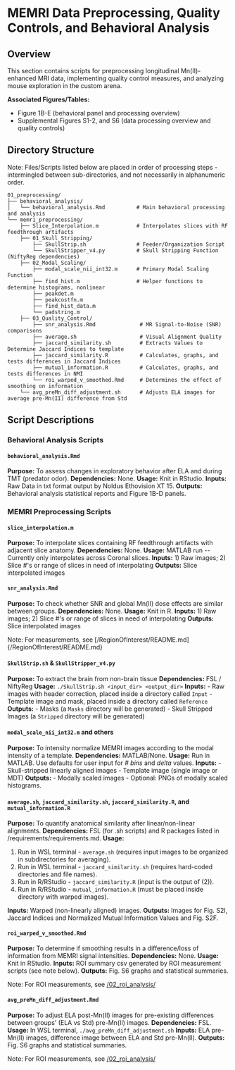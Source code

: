 # MEMRI Data Preprocessing, Quality Controls, and Behavioral Analysis

## Overview
This section contains scripts for preprocessing longitudinal Mn(II)-enhanced MRI data, implementing quality control measures, and analyzing mouse exploration in the custom arena. 

**Associated Figures/Tables:**
- Figure 1B-E (behavioral panel and processing overview)
- Supplemental Figures S1-2, and S6 (data processing overview and quality controls)

## Directory Structure

Note: Files/Scripts listed below are placed in order of processing steps - intermingled between sub-directories, and not necessarily in alphanumeric order.

```
01_preprocessing/
├── behavioral_analysis/
│   └── behavioral_analysis.Rmd          # Main behavioral processing and analysis
└── memri_preprocessing/
    ├── Slice_Interpolation.m            # Interpolates slices with RF feedthrough artifacts
    ├── 01_Skull_Stripping/
        ├── SkullStrip.sh                # Feeder/Organization Script
        └── SkullStripper_v4.py          # Skull Stripping Function (NiftyReg dependencies)
    ├── 02_Modal_Scaling/
        ├── modal_scale_nii_int32.m      # Primary Modal Scaling Function
        ├── find_hist.m                  # Helper functions to determine histograms, nonlinear 
        ├── peakdet.m
        ├── peakcostfn.m
        ├── find_hist_data.m
        └── padstring.m
    ├── 03_Quality_Control/
        ├── snr_analysis.Rmd              # MR Signal-to-Noise (SNR) comparisons
        ├── average.sh                    # Visual Alignment Quality
        ├── jaccard_similarity.sh         # Extracts Values to Determine Jaccard Indices to template
        ├── jaccard_similarity.R          # Calculates, graphs, and tests differences in Jaccard Indices
        ├── mutual_information.R          # Calculates, graphs, and tests differences in NMI
        └── roi_warped_v_smoothed.Rmd     # Determines the effect of smoothing on information
    └── avg_preMn_diff_adjustment.sh      # Adjusts ELA images for average pre-Mn(II) difference from Std
```

## Script Descriptions

### Behavioral Analysis Scripts

#### `behavioral_analysis.Rmd`
**Purpose:** To assess changes in exploratory behavior after ELA and during TMT (predator odor). 
**Dependencies:** None.
**Usage:** Knit in RStudio.
**Inputs:** Raw Data in txt format output by Noldus Ethovision XT 15.
**Outputs:** Behavioral analysis statistical reports and Figure 1B-D panels.

### MEMRI Preprocessing Scripts

#### `slice_interpolation.m`
**Purpose:** To interpolate slices containing RF feedthrough artifacts with adjacent slice anatomy. 
**Dependencies:** None.
**Usage:** MATLAB run -- Currently only interpolates across Coronal slices.
**Inputs:** 1) Raw images; 2) Slice #'s or range of slices in need of interpolating
**Outputs:** Slice interpolated images

#### `snr_analysis.Rmd`
**Purpose:** To check whether SNR and global Mn(II) dose effects are similar between groups. 
**Dependencies:** None.
**Usage:** Knit in R.
**Inputs:** 1) Raw images; 2) Slice #'s or range of slices in need of interpolating
**Outputs:** Slice interpolated images

Note: For measurements, see [/RegionOfInterest/README.md]{/RegionOfInterest/README.md}

#### `SkullStrip.sh` & `SkullStripper_v4.py`
**Purpose:** To extract the brain from non-brain tissue 
**Dependencies:** FSL / NiftyReg
**Usage:** `./SkullStrip.sh <input_dir> <output_dir>`
**Inputs:** 
    - Raw images with header correction, placed inside a directory called `Input`
    - Template image and mask, placed inside a directory called `Reference` 
**Outputs:** 
    - Masks (a `Masks` directory will be generated)
    - Skull Stripped Images (a `Stripped` directory will be generated)

#### `modal_scale_nii_int32.m` and others
**Purpose:** To intensity normalize MEMRI images according to the modal intensity of a template.
**Dependencies:** MATLAB/None.
**Usage:** Run in MATLAB. Use defaults for user input for _# bins_ and _delta_ values. 
**Inputs:** 
    - Skull-stripped linearly aligned images
    - Template image (single image or MDT) 
**Outputs:** 
    - Modally scaled images
    - Optional: PNGs of modally scaled histograms.

#### `average.sh`, `jaccard_similarity.sh`, `jaccard_similarity.R`, and `mutual_information.R`
**Purpose:** To quantify anatomical similarity after linear/non-linear alignments. 
**Dependencies:** FSL (for .sh scripts) and R packages listed in /requirements/requirements.md.
**Usage:** 
1) Run in WSL terminal - `average.sh` (requires input images to be organized in subdirectories for averaging).
2) Run in WSL terminal - `jaccard_similarity.sh` (requires hard-coded directories and file names).
3) Run in R/RStudio - `jaccard_similarity.R` (input is the output of (2)).
4) Run in R/RStudio - `mutual_information.R` (must be placed inside directory with warped images).

**Inputs:** Warped (non-linearly aligned) images.
**Outputs:** Images for Fig. S2I, Jaccard Indices and Normalized Mutual Information Values and Fig. S2F.

#### `roi_warped_v_smoothed.Rmd`
**Purpose:** To determine if smoothing results in a difference/loss of information from MEMRI signal intensities. 
**Dependencies:** None.
**Usage:** Knit in RStudio. 
**Inputs:** ROI summary csv generated by ROI measurement scripts (see note below).
**Outputs:** Fig. S6 graphs and statistical summaries.

Note: For ROI measurements, see [/02_roi_analysis/](#/02_roi_analysis/README.md)

#### `avg_preMn_diff_adjustment.Rmd`
**Purpose:** To adjust ELA post-Mn(II) images for pre-existing differences between groups' (ELA vs Std) pre-Mn(II) images. 
**Dependencies:** FSL.
**Usage:** In WSL terminal, `./avg_preMn_diff_adjustment.sh`
**Inputs:** ELA pre-Mn(II) images, difference image between ELA and Std pre-Mn(II).
**Outputs:** Fig. S6 graphs and statistical summaries.

Note: For ROI measurements, see [/02_roi_analysis/](#/02_roi_analysis/README.md)
